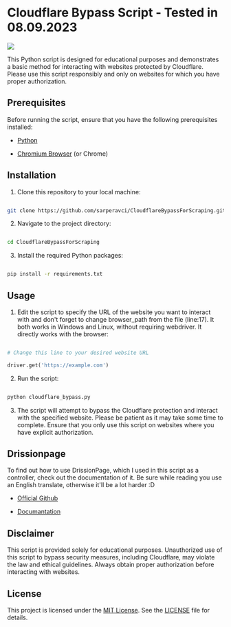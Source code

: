 
# Cloudflare Bypass Script - Tested in 08.09.2023

 



![](https://github.com/sarperavci/CloudflareBypassForScraping/blob/main/example.gif)


This Python script is designed for educational purposes and demonstrates a basic method for interacting with websites protected by Cloudflare. Please use this script responsibly and only on websites for which you have proper authorization.

  

## Prerequisites

  

Before running the script, ensure that you have the following prerequisites installed:

  

- [Python](https://www.python.org/) 

- [Chromium Browser](https://www.chromium.org/getting-involved/download-chromium) (or Chrome)

  

## Installation

  

1. Clone this repository to your local machine:

  

```bash

git clone https://github.com/sarperavci/CloudflareBypassForScraping.git

```

  

2. Navigate to the project directory:

  

```bash

cd CloudflareBypassForScraping

```

  

3. Install the required Python packages:

  

```bash

pip install -r requirements.txt

```

  

## Usage

  

1. Edit the script to specify the URL of the website you want to interact with and don't forget to change browser_path from the file (line:17). It both works in Windows and Linux, without requiring webdriver. It directly works with the browser:

  

```python

# Change this line to your desired website URL

driver.get('https://example.com')

```

  

2. Run the script:

  

```bash

python cloudflare_bypass.py

```

  

3. The script will attempt to bypass the Cloudflare protection and interact with the specified website. Please be patient as it may take some time to complete. Ensure that you only use this script on websites where you have explicit authorization.

## Drissionpage
To find out how to use DrissionPage, which I used in this script as a controller, check out the documentation of it. Be sure while reading you use an English translate, otherwise it'll be a lot harder :D
- [Official Github](https://github.com/g1879/DrissionPage)
  
- [Documantation](http://g1879.gitee.io/drissionpagedocs/)

## Disclaimer

  

This script is provided solely for educational purposes. Unauthorized use of this script to bypass security measures, including Cloudflare, may violate the law and ethical guidelines. Always obtain proper authorization before interacting with websites.

  

## License

  

This project is licensed under the [MIT License](LICENSE). See the [LICENSE](LICENSE) file for details.
